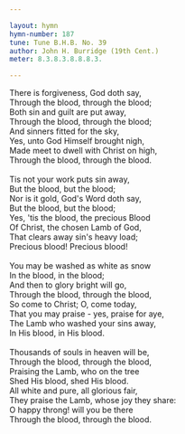 ```yaml
---

layout: hymn
hymn-number: 187
tune: Tune B.H.B. No. 39
author: John H. Burridge (19th Cent.)
meter: 8.3.8.3.8.8.8.3.

---
```

There is forgiveness, God doth say,<br>Through the blood, through the blood;<br>Both sin and guilt are put away,<br>Through the blood, through the blood;<br>And sinners fitted for the sky,<br>Yes, unto God Himself brought nigh,<br>Made meet to dwell with Christ on high,<br>Through the blood, through the blood.<br><br>Tis not your work puts sin away,<br>But the blood, but the blood;<br>Nor is it gold, God's Word doth say,<br>But the blood, but the blood;<br>Yes, 'tis the blood, the precious Blood<br>Of Christ, the chosen Lamb of God,<br>That clears away sin's heavy load;<br>Precious blood! Precious blood!<br><br>You may be washed as white as snow<br>In the blood, in the blood;<br>And then to glory bright will go,<br>Through the blood, through the blood,<br>So come to Christ; O, come today,<br>That you may praise - yes, praise for aye,<br>The Lamb who washed your sins away,<br>In His blood, in His blood.<br><br>Thousands of souls in heaven will be,<br>Through the blood, through the blood,<br>Praising the Lamb, who on the tree<br>Shed His blood, shed His blood.<br>All white and pure, all glorious fair,<br>They praise the Lamb, whose joy they share:<br>O happy throng! will you be there<br>Through the blood, through the blood.<br><br><br>
